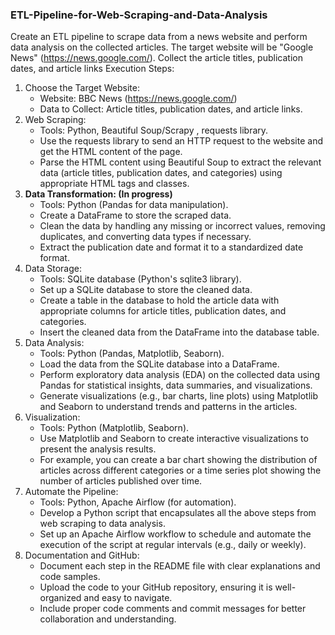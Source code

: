 ### ETL-Pipeline-for-Web-Scraping-and-Data-Analysis

Create an ETL pipeline to scrape data from a news website and perform data analysis on the collected articles. The target website will be "Google News" (https://news.google.com/). Collect the article titles, publication dates, and article links
Execution Steps: 

1.	Choose the Target Website: 
    - Website: BBC News (https://news.google.com/)
    -   Data to Collect: Article titles, publication dates, and article links.
2.	Web Scraping: 
    - Tools: Python, Beautiful Soup/Scrapy , requests library.
    - Use the requests library to send an HTTP request to the website and get the HTML content of the page.
    - Parse the HTML content using Beautiful Soup to extract the relevant data (article titles, publication dates, and categories) using appropriate HTML tags and classes.
3.	**Data Transformation: (In progress)**
    - Tools: Python (Pandas for data manipulation).
    - Create a DataFrame to store the scraped data.
    - Clean the data by handling any missing or incorrect values, removing duplicates, and converting data types if necessary.
    - Extract the publication date and format it to a standardized date format.
4.	Data Storage: 
    - Tools: SQLite database (Python's sqlite3 library).
    - Set up a SQLite database to store the cleaned data.
    -   Create a table in the database to hold the article data with appropriate columns for article titles, publication dates, and categories.
    -  Insert the cleaned data from the DataFrame into the database table.
5.	Data Analysis: 
    - Tools: Python (Pandas, Matplotlib, Seaborn).
    - Load the data from the SQLite database into a DataFrame.
    - Perform exploratory data analysis (EDA) on the collected data using Pandas for statistical insights, data summaries, and visualizations.
    - Generate visualizations (e.g., bar charts, line plots) using Matplotlib and Seaborn to understand trends and patterns in the articles.
6.	Visualization: 
    - Tools: Python (Matplotlib, Seaborn).
    - Use Matplotlib and Seaborn to create interactive visualizations to present the analysis results.
    - For example, you can create a bar chart showing the distribution of articles across different categories or a time series plot showing the number of articles published over time.
7.	Automate the Pipeline: 
    - Tools: Python, Apache Airflow (for automation).
    - Develop a Python script that encapsulates all the above steps from web scraping to data analysis.
    - Set up an Apache Airflow workflow to schedule and automate the execution of the script at regular intervals (e.g., daily or weekly).
8.	Documentation and GitHub: 
    - Document each step in the README file with clear explanations and code samples.
    - Upload the code to your GitHub repository, ensuring it is well-organized and easy to navigate.
    - Include proper code comments and commit messages for better collaboration and understanding.
